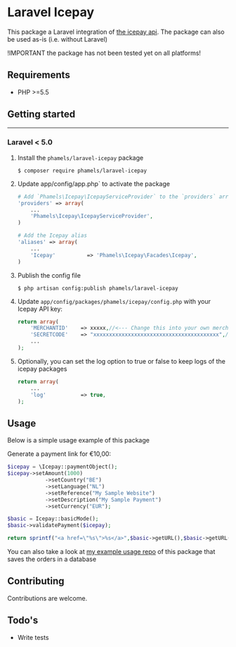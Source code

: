 # Laravel Icepay

This package a Laravel integration of [the icepay api](https://github.com/icepay/icepay).
The package can also be used as-is (i.e. without Laravel)

!IMPORTANT the package has not been tested yet on all platforms!

## Requirements

- PHP >=5.5

## Getting started
------------------

### Laravel < 5.0

1.  Install the `phamels/laravel-icepay` package

    ```shell
    $ composer require phamels/laravel-icepay
    ```

1. Update app/config/app.php` to activate the package

    ```php
    # Add `Phamels\Icepay\IcepayServiceProvider` to the `providers` array
    'providers' => array(
        ...
        'Phamels\Icepay\IcepayServiceProvider',
    )

    # Add the Icepay alias
    'aliases' => array(
        ...
        'Icepay'          => 'Phamels\Icepay\Facades\Icepay',
    )
    ```

1.  Publish the config file

    ```shell
    $ php artisan config:publish phamels/laravel-icepay
    ```

1.  Update `app/config/packages/phamels/icepay/config.php` with your
    Icepay API key:

    ```php
    return array(
        'MERCHANTID'	=> xxxxx,//<--- Change this into your own merchant ID
        'SECRETCODE'	=> "xxxxxxxxxxxxxxxxxxxxxxxxxxxxxxxxxxxxxxxx",//<--- Change this into your own merchant ID 
        ...
    );
    ```

1.  Optionally, you can set the log option to true or false to keep logs of the icepay packages

    ```php
    return array(
    	...
        'log'			=> true,
    );
    ```

## Usage
Below is a simple usage example of this package

Generate a payment link for &euro;10,00:

```php
$icepay = \Icepay::paymentObject();
$icepay->setAmount(1000)
			->setCountry("BE")
			->setLanguage("NL")
			->setReference("My Sample Website")
			->setDescription("My Sample Payment")
			->setCurrency("EUR");

$basic = Icepay::basicMode();
$basic->validatePayment($icepay);

return sprintf("<a href=\"%s\">%s</a>",$basic->getURL(),$basic->getURL());
```

You can also take a look at [my example usage repo](https://github.com/phamels/icepay-postback-handler) of this package that saves the orders in a database


## Contributing

Contributions are welcome.

## Todo's

- Write tests
